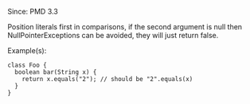 Since: PMD 3.3

Position literals first in comparisons, if the second argument is null then NullPointerExceptions 
can be avoided, they will just return false.

Example(s):
```
class Foo {
  boolean bar(String x) {
    return x.equals("2"); // should be "2".equals(x)
  }
}
```
